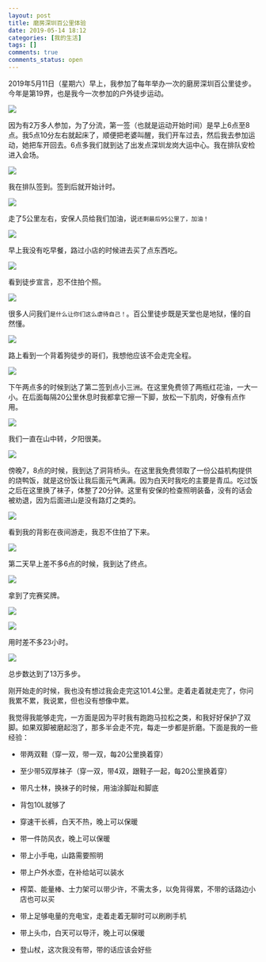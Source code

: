 ```yaml
---
layout: post
title: 磨房深圳百公里体验
date: 2019-05-14 18:12
categories: [我的生活]
tags: []
comments: true
comments_status: open
---
```


2019年5月11日（星期六）早上，我参加了每年举办一次的磨房深圳百公里徒步。今年是第19界，也是我今一次参加的户外徒步运动。

![](/assets/20190514/qiandao.jpg)

因为有2万多人参加，为了分流，第一签（也就是运动开始时间）是早上6点至8点。我5点10分左右就起床了，顺便把老婆叫醒，我们开车过去，然后我去参加运动，她把车开回去。6点多我们就到达了出发点深圳龙岗大运中心。我在排队安检进入会场。

![](/assets/20190514/chufa.jpg)

我在排队签到。签到后就开始计时。

![](/assets/20190514/5km.jpg)

走了5公里左右，安保人员给我们加油，说`还剩最后95公里了，加油！`

![](/assets/20190514/chizaocan.jpg)

早上我没有吃早餐，路过小店的时候进去买了点东西吃。

![](/assets/20190514/tubu1.jpg)

看到徒步宣言，忍不住拍个照。

![](/assets/20190514/tubu2.jpg)

很多人问我们`是什么让你们这么虐待自己！`。百公里徒步既是天堂也是地狱，懂的自然懂。

![](/assets/20190514/gou.jpg)

路上看到一个背着狗徒步的哥们，我想他应该不会走完全程。

![](/assets/20190514/xiaosanzhou.jpg)

下午两点多的时候到达了第二签到点小三洲。在这里免费领了两瓶红花油，一大一小。在后面每隔20公里休息时我都拿它擦一下脚，放松一下肌肉，好像有点作用。

![](/assets/20190514/huanghun.jpg)

我们一直在山中转，夕阳很美。

![](/assets/20190514/dongbeiqiaotou.jpg)

傍晚7，8点的时候，我到达了洞背桥头。在这里我免费领取了一份公益机构提供的烧鸭饭，就是这份饭让我后面元气满满。因为白天时我吃的主要是青瓜。吃过饭之后在这里换了袜子，体整了20分钟。这里有安保的检查照明装备，没有的话会被劝退，因为后面进山是没有路灯之类的。

![](/assets/20190514/beiying.jpg)

看到我的背影在夜间游走，我忍不住拍了下来。

![](/assets/20190514/zhongdian.jpg)

第二天早上差不多6点的时候，我到达了终点。

![](/assets/20190514/jiangpai.jpg)

拿到了完赛奖牌。

![](/assets/20190514/jiangpai2.jpg)

![](/assets/20190514/qiandaoxinxi.png)

用时差不多23小时。

![](/assets/20190514/bushu.jpg)

总步数达到了13万多步。

刚开始走的时候，我也没有想过我会走完这101.4公里。走着走着就走完了，你问我累不累，我说累，但也没有想像中累。

我觉得我能够走完，一方面是因为平时我有跑跑马拉松之类，和我好好保护了双脚。如果双脚被磨起泡了，那多半会走不完，每走一步都是折磨。下面是我的一些经验：

- 带两双鞋（穿一双，带一双，每20公里换着穿）

- 至少带5双厚袜子（穿一双，带4双，跟鞋子一起，每20公里换着穿）

- 带凡士林，换袜子的时候，用油涂脚趾和脚底

- 背包10L就够了

- 穿速干长裤，白天不热，晚上可以保暖

- 带一件防风衣，晚上可以保暖

- 带上小手电，山路需要照明

- 带上户外水壶，在补给站可以装水

- 榨菜、能量棒、士力架可以带少许，不需太多，以免背得累，不带的话路边小店也可以买

- 带上足够电量的充电宝，走着走着无聊时可以刷刷手机

- 带上头巾，白天可以导汗，晚上可以保暖

- 登山杖，这次我没有带，带的话应该会好些